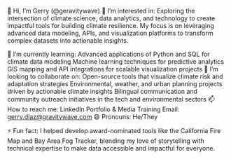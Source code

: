👋 Hi, I’m Gerry (@geravitywave)
👀 I’m interested in:
Exploring the intersection of climate science, data analytics, and technology to create impactful tools for building climate resilience. My focus is on leveraging advanced data modeling, APIs, and visualization platforms to transform complex datasets into actionable insights.

🌱 I’m currently learning:
Advanced applications of Python and SQL for climate data modeling
Machine learning techniques for predictive analytics
GIS mapping and API integrations for scalable visualization projects
💞️ I’m looking to collaborate on:
Open-source tools that visualize climate risk and adaptation strategies
Environmental, weather, and urban planning projects driven by actionable climate insights
Bilingual communication and community outreach initiatives in the tech and environmental sectors
📫 How to reach me:
LinkedIn
Portfolio & Media Training
Email: gerry.diaz@gravitywave.com
😄 Pronouns:
He/They

⚡ Fun fact:
I helped develop award-nominated tools like the California Fire Map and Bay Area Fog Tracker, blending my love of storytelling with technical expertise to make data accessible and impactful for everyone.

